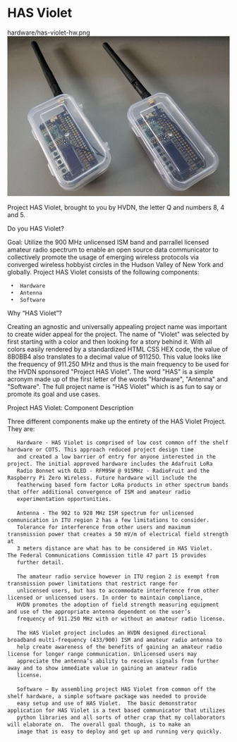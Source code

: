 # HAS Violet


hardware/has-violet-hw.png
![alt-test](https://github.com/hudsonvalleydigitalnetwork/hasviolet/raw/master/hardware/has-violet-hw.png)

Project HAS Violet, brought to you by HVDN, the letter Q and numbers 8, 4 and 5. 

Do you HAS Violet?

Goal: Utilize the 900 MHz unlicensed ISM band and parrallel licensed amateur radio spectrum to enable an open source data communicator to collectively promote the usage of emerging wireless protocols via converged wireless hobbyist circles in the Hudson Valley of New York and globally. Project HAS Violet consists of the following components:

     •	Hardware
     •	Antenna
     •	Software
     
Why “HAS Violet”?

Creating an agnostic and universally appealing project name was important to create wider appeal for the project. The name of "Violet" was selected by first starting with a color and then looking for a story behind it. With all colors easily rendered by a standardized HTML CSS HEX code, the value of 8B0BB4 also translates to a decimal value of 911250. This value looks like the frequency of 911.250 MHz and thus is the main frequency to be used for the HVDN sponsored "Project HAS Violet".  The word "HAS" is a simple acronym made up of the first letter of the words "Hardware", "Antenna" and "Software". The full project name is "HAS Violet" which is as fun to say or promote its goal and use cases.

Project HAS Violet: Component Description

Three different components make up the entirety of the HAS Violet Project. They are: 

       Hardware - HAS Violet is comprised of low cost common off the shelf hardware or COTS. This approach reduced project design time   
       and created a low barrier of entry for anyone interested in the project. The initial approved hardware includes the Adafruit LoRa 
       Radio Bonnet with OLED - RFM95W @ 915MHz - RadioFruit and the Raspberry Pi Zero Wireless. Future hardware will include the 
       featherwing based form factor LoRa products in other spectrum bands that offer additional convergence of ISM and amateur radio 
       experimentation opportunities.

       Antenna - The 902 to 928 MHz ISM spectrum for unlicensed communication in ITU region 2 has a few limitations to consider.    
       Tolerance for interference from other users and maximum transmission power that creates a 50 mV/m of electrical field strength at 
       3 meters distance are what has to be considered in HAS Violet.   The Federal Communications Commission title 47 part 15 provides 
       further detail.
       
       The amateur radio service however in ITU region 2 is exempt from transmission power limitations that restrict range for    
       unlicensed users, but has to accommodate interference from other licensed or unlicensed users. In order to maintain compliance, 
       HVDN promotes the adoption of field strength measuring equipment and use of the appropriate antenna dependent on the user’s 
       frequency of 911.250 MHz with or without an amateur radio license.
       
       The HAS Violet project includes an HVDN designed directional broadband multi-frequency (433/900) ISM and amateur radio antenna to
       help create awareness of the benefits of gaining an amateur radio license for longer range communication. Unlicensed users may  
       appreciate the antenna’s ability to receive signals from further away and to show immediate value in gaining an amateur radio 
       license.
       
       Software – By assembling project HAS Violet from common off the shelf hardware, a simple software package was needed to provide  
       easy setup and use of HAS Violet.  The basic demonstrator application for HAS Violet is a text based communicator that utilizes  
       python libraries and all sorts of other crap that my collaborators will elaborate on.  The overall goal though, is to make an 
       image that is easy to deploy and get up and running very quickly.
